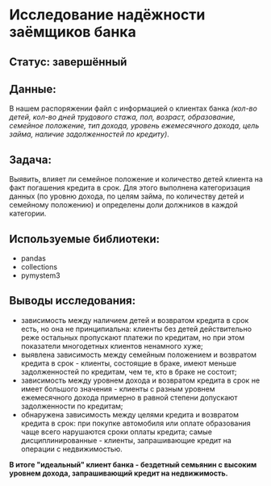 # Исследование надёжности заёмщиков банка
## Статус: завершённый
## Данные:
В нашем распоряжении файл с информацией о клиентах банка *(кол-во детей, кол-во дней трудового стажа, пол, возраст, образование, семейное положение, тип дохода, уровень ежемесячного дохода, цель займа, наличие задолженностей по кредиту)*.
## Задача:
Выявить, влияет ли семейное положение и количество детей клиента на факт погашения кредита в срок. Для этого выполнена категоризация данных (по уровню дохода, по целям займа, по количеству детей и семейному положению) и определены доли должников в каждой категории.
## Используемые библиотеки:
- pandas
- collections
- pymystem3
## Выводы исследования:
- зависимость между наличием детей и возвратом кредита в срок есть, но она не принципиальна: клиенты без детей действительно реже остальных пропускают платежи по кредитам, но при этом показатели многодетных клиентов ненамного хуже;
- выявлена зависимость между семейным положением и возвратом кредита в срок - клиенты, состоящие в браке, имеют меньше задолженностей по кредитам, чем те, кто в браке не состоит;
- зависимость между уровнем дохода и возвратом кредита в срок не имеет большого значения - клиенты с разным уровнем ежемесячного дохода примерно в равной степени допускают задолженности по кредитам;
- обнаружена зависимость между целями кредита и возвратом кредита в срок: при покупке автомобиля или оплате образования чаще всего нарушаются сроки оплаты кредита; самые дисциплинированные - клиенты, запрашивающие кредит на операции с недвижимостью.

**В итоге "идеальный" клиент банка - бездетный семьянин с высоким уровнем дохода, запрашивающий кредит на недвижимость.**
